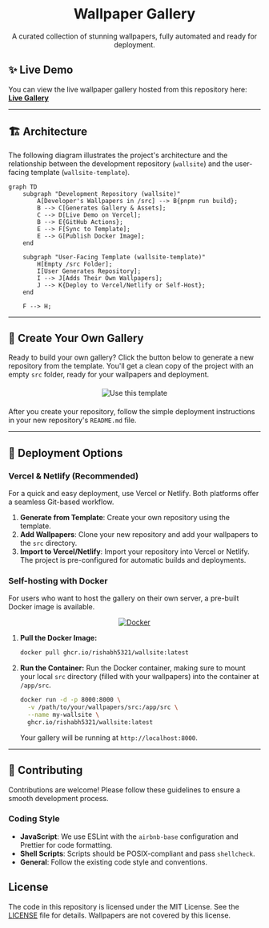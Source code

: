<div align="center">
  <h1>Wallpaper Gallery</h1>
  <p>A curated collection of stunning wallpapers, fully automated and ready for deployment.</p>
</div>

## ✨ Live Demo

You can view the live wallpaper gallery hosted from this repository here: **[Live Gallery](https://wallsite.vercel.app/)**

---

## 🏗️ Architecture

The following diagram illustrates the project's architecture and the relationship between the development repository (`wallsite`) and the user-facing template (`wallsite-template`).

```mermaid
graph TD
    subgraph "Development Repository (wallsite)"
        A[Developer's Wallpapers in /src] --> B{pnpm run build};
        B --> C[Generates Gallery & Assets];
        C --> D[Live Demo on Vercel];
        B --> E{GitHub Actions};
        E --> F[Sync to Template];
        E --> G[Publish Docker Image];
    end

    subgraph "User-Facing Template (wallsite-template)"
        H[Empty /src Folder];
        I[User Generates Repository];
        I --> J[Adds Their Own Wallpapers];
        J --> K{Deploy to Vercel/Netlify or Self-Host};
    end

    F --> H;
```

---

## 🚀 Create Your Own Gallery

Ready to build your own gallery? Click the button below to generate a new repository from the template. You'll get a clean copy of the project with an empty `src` folder, ready for your wallpapers and deployment.

<div align="center" style="margin-top: 20px; margin-bottom: 20px;">
  <a href="https://github.com/Rishabh5321/wallsite-template/generate" style="text-decoration: none;">
    <img src="https://img.shields.io/badge/Use%20this%20template-brightgreen?style=for-the-badge&logo=github" alt="Use this template"/>
  </a>
</div>

After you create your repository, follow the simple deployment instructions in your new repository's `README.md` file.

---

## 🔧 Deployment Options

### Vercel & Netlify (Recommended)

For a quick and easy deployment, use Vercel or Netlify. Both platforms offer a seamless Git-based workflow.

1.  **Generate from Template**: Create your own repository using the template.
2.  **Add Wallpapers**: Clone your new repository and add your wallpapers to the `src` directory.
3.  **Import to Vercel/Netlify**: Import your repository into Vercel or Netlify. The project is pre-configured for automatic builds and deployments.

### Self-hosting with Docker

For users who want to host the gallery on their own server, a pre-built Docker image is available.

<div align="center">
    <a href="docker-compose.yml" title="View docker-compose.yml"><img src="https://img.shields.io/badge/docker-%230db7ed.svg?style=for-the-badge&logo=docker&logoColor=white" alt="Docker"/></a>
</div>

1.  **Pull the Docker Image:**

    ```bash
    docker pull ghcr.io/rishabh5321/wallsite:latest
    ```

2.  **Run the Container:**
    Run the Docker container, making sure to mount your local `src` directory (filled with your wallpapers) into the container at `/app/src`.
    ```bash
    docker run -d -p 8000:8000 \
      -v /path/to/your/wallpapers/src:/app/src \
      --name my-wallsite \
      ghcr.io/rishabh5321/wallsite:latest
    ```
    Your gallery will be running at `http://localhost:8000`.

---

## 🤝 Contributing

Contributions are welcome! Please follow these guidelines to ensure a smooth development process.

### Coding Style

- **JavaScript**: We use ESLint with the `airbnb-base` configuration and Prettier for code formatting.
- **Shell Scripts**: Scripts should be POSIX-compliant and pass `shellcheck`.
- **General**: Follow the existing code style and conventions.

## License

The code in this repository is licensed under the MIT License. See the [LICENSE](LICENSE) file for details. Wallpapers are not covered by this license.
